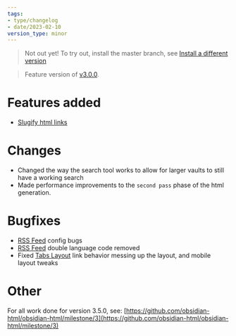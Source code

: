 ```yaml
---
tags:
- type/changelog
- date/2023-02-10
version_type: minor
---
```

   
> Not out yet! To try out, install the master branch, see [Install a different version](../Instructions/Install%20a%20different%20version.md)   
   
> Feature version of [v3.0.0](../Changelog/v3.0.0.md).    
   
# Features added   
   
- [Slugify html links](../Configurations/Features/Slugify%20html%20links.md)   
   
# Changes   
   
- Changed the way the search tool works to allow for larger vaults to still have a working search   
- Made performance improvements to the `second pass` phase of the html generation.   
   
# Bugfixes   
   
- [RSS Feed](../Configurations/Features/RSS%20Feed.md) config bugs   
- [RSS Feed](../Configurations/Features/RSS%20Feed.md) double language code removed   
- Fixed [Tabs Layout](../Configurations/Styling/Tabs%20Layout.md) link behavior messing up the layout, and mobile layout tweaks   
   
# Other   
For all work done for version 3.5.0, see: [https://github.com/obsidian-html/obsidian-html/milestone/3](https://github.com/obsidian-html/obsidian-html/milestone/3)